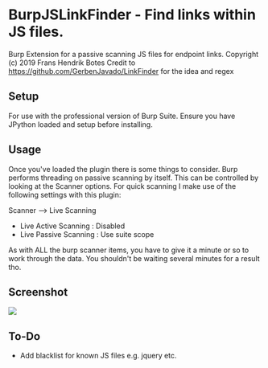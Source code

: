 #  BurpJSLinkFinder - Find links within JS files.
Burp Extension for a passive scanning JS files for endpoint links.
Copyright (c) 2019 Frans Hendrik Botes
Credit to https://github.com/GerbenJavado/LinkFinder for the idea and regex

## Setup
For use with the professional version of Burp Suite. Ensure you have JPython loaded and setup
before installing.

## Usage

Once you've loaded the plugin there is some things to consider.
Burp performs threading on passive scanning by itself. This can be controlled by looking at the Scanner options.
For quick scanning I make use of the following settings with this plugin:

Scanner --> Live Scanning
 - Live Active Scanning : Disabled
 - Live Passive Scanning : Use suite scope
 
 As with ALL the burp scanner items, you have to give it a minute or so to work through the data. You shouldn't be waiting several minutes for a result tho.


##  Screenshot
![](https://i.imgur.com/KnmJrp1.gif)

## To-Do
- Add blacklist for known JS files e.g. jquery etc.
